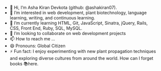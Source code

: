- 👋 Hi, I’m Asha Kiran Devkota (github: @ashakiran07).
- 👀 I’m interested in web development, plant biotechnology, language learning, writing, and continuous learning.
- 🌱  I’m currently learning HTML, Git, JavaScript, Sinatra, jQuery, Rails, CSS, Front End, Ruby, SQL, MySQL.
- 💞️ I’m looking to collaborate on web development projects
- 📫 How to reach me ...
- 😄 Pronouns: Global Citizen
- ⚡ Fun fact: I enjoy experimenting with new plant propagation techniques and exploring diverse cultures from around the world. How can I forget books 📚here.

